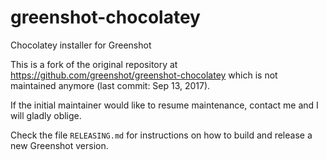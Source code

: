 # greenshot-chocolatey
Chocolatey installer for Greenshot

This is a fork of the original repository at https://github.com/greenshot/greenshot-chocolatey
which is not maintained anymore (last commit: Sep 13, 2017).

If the initial maintainer would like to resume maintenance, contact me and I will gladly oblige.

Check the file `RELEASING.md` for instructions on how to build and release a new Greenshot version.
